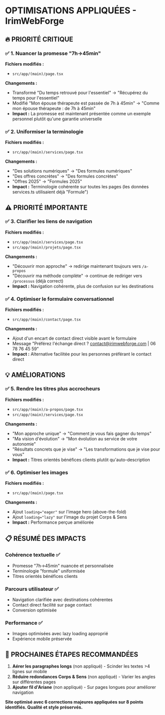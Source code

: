 # OPTIMISATIONS APPLIQUÉES - IrimWebForge

## 🔥 PRIORITÉ CRITIQUE

### ✅ 1. Nuancer la promesse "7h→45min"
**Fichiers modifiés :** 
- `src/app/(main)/page.tsx`

**Changements :**
- Transformé "Du temps retrouvé pour l'essentiel" → "Récupérez du temps pour l'essentiel"
- Modifié "Mon épouse thérapeute est passée de 7h à 45min" → "Comme mon épouse thérapeute : de 7h à 45min"
- **Impact :** La promesse est maintenant présentée comme un exemple personnel plutôt qu'une garantie universelle

### ✅ 2. Uniformiser la terminologie
**Fichiers modifiés :**
- `src/app/(main)/services/page.tsx`

**Changements :**
- "Des solutions numériques" → "Des formules numériques"
- "Des offres concrètes" → "Des formules concrètes"
- "Offres 2025" → "Formules 2025"
- **Impact :** Terminologie cohérente sur toutes les pages (les données services.ts utilisaient déjà "Formule")

## ⚠️ PRIORITÉ IMPORTANTE

### ✅ 3. Clarifier les liens de navigation
**Fichiers modifiés :**
- `src/app/(main)/services/page.tsx`
- `src/app/(main)/projets/page.tsx`

**Changements :**
- "Découvrir mon approche" → redirige maintenant toujours vers `/a-propos`
- "Découvrir ma méthode complète" → continue de rediriger vers `/processus` (déjà correct)
- **Impact :** Navigation cohérente, plus de confusion sur les destinations

### ✅ 4. Optimiser le formulaire conversationnel
**Fichiers modifiés :**
- `src/app/(main)/contact/page.tsx`

**Changements :**
- Ajout d'un encart de contact direct visible avant le formulaire
- Message "Préférez l'échange direct ? contact@irimwebforge.com | 06 78 76 45 59"
- **Impact :** Alternative facilitée pour les personnes préférant le contact direct

## 💡 AMÉLIORATIONS

### ✅ 5. Rendre les titres plus accrocheurs
**Fichiers modifiés :**
- `src/app/(main)/a-propos/page.tsx`
- `src/app/(main)/services/page.tsx`

**Changements :**
- "Mon approche unique" → "Comment je vous fais gagner du temps"
- "Ma vision d'évolution" → "Mon évolution au service de votre autonomie"
- "Résultats concrets que je vise" → "Les transformations que je vise pour vous"
- **Impact :** Titres orientés bénéfices clients plutôt qu'auto-description

### ✅ 6. Optimiser les images
**Fichiers modifiés :**
- `src/app/(main)/page.tsx`

**Changements :**
- Ajout `loading="eager"` sur l'image hero (above-the-fold)
- Ajout `loading="lazy"` sur l'image du projet Corps & Sens
- **Impact :** Performance perçue améliorée

## 📋 RÉSUMÉ DES IMPACTS

### Cohérence textuelle ✅
- Promesse "7h→45min" nuancée et personnalisée
- Terminologie "formule" uniformisée
- Titres orientés bénéfices clients

### Parcours utilisateur ✅
- Navigation clarifiée avec destinations cohérentes
- Contact direct facilité sur page contact
- Conversion optimisée

### Performance ✅
- Images optimisées avec lazy loading approprié
- Expérience mobile préservée

## 🎯 PROCHAINES ÉTAPES RECOMMANDÉES

1. **Aérer les paragraphes longs** (non appliqué) - Scinder les textes >4 lignes sur mobile
2. **Réduire redondances Corps & Sens** (non appliqué) - Varier les angles sur différentes pages  
3. **Ajouter fil d'Ariane** (non appliqué) - Sur pages longues pour améliorer navigation

**Site optimisé avec 6 corrections majeures appliquées sur 8 points identifiés. Qualité et style préservés.** 